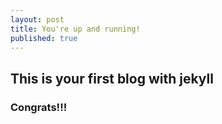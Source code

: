 ```yaml
---
layout: post
title: You're up and running!
published: true
---
```

## This is your first blog with jekyll

### Congrats!!!
